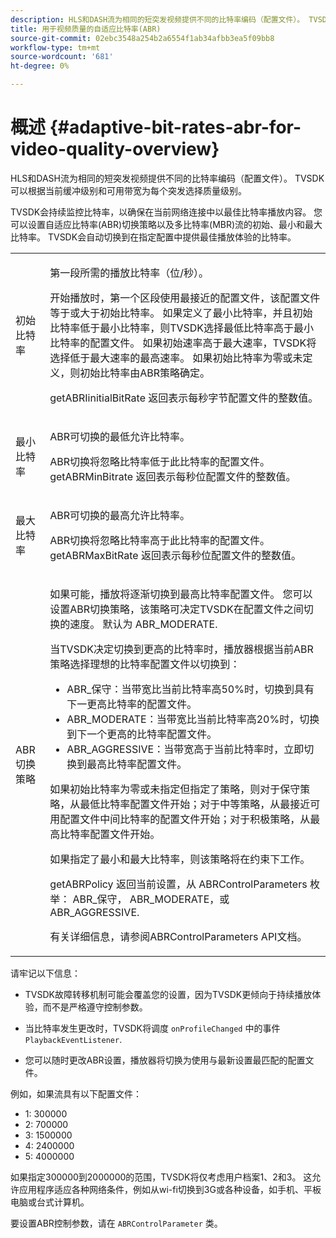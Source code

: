 ```yaml
---
description: HLS和DASH流为相同的短突发视频提供不同的比特率编码（配置文件）。 TVSDK可以根据当前缓冲级别和可用带宽为每个突发选择质量级别。
title: 用于视频质量的自适应比特率(ABR)
source-git-commit: 02ebc3548a254b2a6554f1ab34afbb3ea5f09bb8
workflow-type: tm+mt
source-wordcount: '681'
ht-degree: 0%

---
```


# 概述 {#adaptive-bit-rates-abr-for-video-quality-overview}

HLS和DASH流为相同的短突发视频提供不同的比特率编码（配置文件）。 TVSDK可以根据当前缓冲级别和可用带宽为每个突发选择质量级别。

TVSDK会持续监控比特率，以确保在当前网络连接中以最佳比特率播放内容。 您可以设置自适应比特率(ABR)切换策略以及多比特率(MBR)流的初始、最小和最大比特率。 TVSDK会自动切换到在指定配置中提供最佳播放体验的比特率。

<table id="table_AF838E082235406AA359BF1C1A77F85F"> 
 <tbody> 
  <tr> 
   <td colname="col01"> 初始比特率 </td> 
   <td colname="col2"> <p>第一段所需的播放比特率（位/秒）。 </p> <p>开始播放时，第一个区段使用最接近的配置文件，该配置文件等于或大于初始比特率。 如果定义了最小比特率，并且初始比特率低于最小比特率，则TVSDK选择最低比特率高于最小比特率的配置文件。 如果初始速率高于最大速率，TVSDK将选择低于最大速率的最高速率。 如果初始比特率为零或未定义，则初始比特率由ABR策略确定。 </p> <p><span class="codeph"> getABRIinitialBitRate</span> 返回表示每秒字节配置文件的整数值。 </p> </td> 
  </tr> 
  <tr> 
   <td colname="col01"> 最小比特率 </td> 
   <td colname="col2"> <p>ABR可切换的最低允许比特率。 </p> <p>ABR切换将忽略比特率低于此比特率的配置文件。 <span class="codeph"> getABRMinBitrate</span> 返回表示每秒位配置文件的整数值。 </p> </td> 
  </tr> 
  <tr> 
   <td colname="col01"> 最大比特率 </td> 
   <td colname="col2"> <p>ABR可切换的最高允许比特率。 </p> <p>ABR切换将忽略比特率高于此比特率的配置文件。 <span class="codeph"> getABRMaxBitRate</span> 返回表示每秒位配置文件的整数值。 </p> </td> 
  </tr> 
  <tr> 
   <td colname="col01"> ABR切换策略 </td> 
   <td colname="col2"> <p>如果可能，播放将逐渐切换到最高比特率配置文件。 您可以设置ABR切换策略，该策略可决定TVSDK在配置文件之间切换的速度。 默认为 <span class="codeph"> ABR_MODERATE</span>. </p> <p>当TVSDK决定切换到更高的比特率时，播放器根据当前ABR策略选择理想的比特率配置文件以切换到： 
     <ul id="ul_AC9C99D84A3B4A8DBD1A05CC05DEE771"> 
      <li id="li_B79C0AA2CBFB42FF98A257CEC9C400BA"><span class="codeph"> ABR_保守</span>：当带宽比当前比特率高50%时，切换到具有下一更高比特率的配置文件。 </li> 
      <li id="li_38CC3A95D8634F359D0F7C273D0108C0"><span class="codeph"> ABR_MODERATE</span>：当带宽比当前比特率高20%时，切换到下一个更高的比特率配置文件。 </li> 
      <li id="li_E845C035420D4B3FB2B179F448F8CA85"><span class="codeph"> ABR_AGGRESSIVE</span>：当带宽高于当前比特率时，立即切换到最高比特率配置文件。 </li> 
     </ul> </p> <p>如果初始比特率为零或未指定但指定了策略，则对于保守策略，从最低比特率配置文件开始；对于中等策略，从最接近可用配置文件中间比特率的配置文件开始；对于积极策略，从最高比特率配置文件开始。 </p> <p>如果指定了最小和最大比特率，则该策略将在约束下工作。 </p> <p> <span class="codeph"> getABRPolicy</span> 返回当前设置，从 <span class="codeph"> ABRControlParameters</span> 枚举： <span class="codeph"> ABR_保守</span>， <span class="codeph"> ABR_MODERATE</span>，或 <span class="codeph"> ABR_AGGRESSIVE</span>. </p> <p>有关详细信息，请参阅ABRControlParameters API文档。</p> </td> 
  </tr> 
 </tbody> 
</table>

请牢记以下信息：

* TVSDK故障转移机制可能会覆盖您的设置，因为TVSDK更倾向于持续播放体验，而不是严格遵守控制参数。
* 当比特率发生更改时，TVSDK将调度 `onProfileChanged` 中的事件 `PlaybackEventListener`.

* 您可以随时更改ABR设置，播放器将切换为使用与最新设置最匹配的配置文件。

例如，如果流具有以下配置文件：

* 1: 300000
* 2: 700000
* 3: 1500000
* 4: 2400000
* 5: 4000000

如果指定300000到2000000的范围，TVSDK将仅考虑用户档案1、2和3。 这允许应用程序适应各种网络条件，例如从wi-fi切换到3G或各种设备，如手机、平板电脑或台式计算机。

要设置ABR控制参数，请在 `ABRControlParameter` 类。
